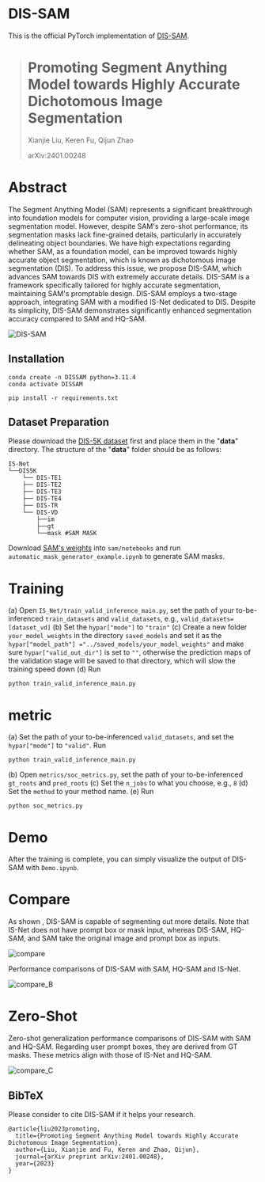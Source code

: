 # DIS-SAM

This is the official PyTorch implementation of [DIS-SAM](https://arxiv.org/abs/2401.00248).

> # Promoting Segment Anything Model towards Highly Accurate Dichotomous Image Segmentation
>
> Xianjie Liu, Keren Fu, Qijun Zhao
>
> arXiv:2401.00248

# Abstract

The Segment Anything Model (SAM) represents a significant breakthrough into foundation models for computer vision, providing a large-scale image segmentation model. However, despite SAM's zero-shot performance, its segmentation masks lack fine-grained details, particularly in accurately delineating object boundaries. We have high expectations regarding whether SAM, as a foundation model, can be improved towards highly accurate object segmentation, which is known as dichotomous image segmentation (DIS). To address this issue, we propose DIS-SAM, which advances SAM towards DIS with extremely accurate details. DIS-SAM is a framework specifically tailored for highly accurate segmentation, maintaining SAM's promptable design. DIS-SAM employs a two-stage approach, integrating SAM with a modified IS-Net dedicated to DIS. Despite its simplicity, DIS-SAM demonstrates significantly enhanced segmentation accuracy compared to SAM and HQ-SAM.

![DIS-SAM](pic/DIS-SAM.jpg)

## Installation

```
conda create -n DISSAM python=3.11.4
conda activate DISSAM

pip install -r requirements.txt
```

## Dataset Preparation

Please download the [DIS-5K dataset](https://github.com/xuebinqin/DIS) first and place them in the "**data**" directory. The structure of the "**data**" folder should be as follows:

```
IS-Net
└──DIS5K
    └── DIS-TE1
    ├── DIS-TE2
    ├── DIS-TE3
    ├── DIS-TE4
    ├── DIS-TR
    └── DIS-VD
    	├──im
    	├──gt
    	└──mask #SAM MASK
```

Download [SAM's weights](https://dl.fbaipublicfiles.com/segment_anything/sam_vit_l_0b3195.pth)  into `sam/notebooks` and run `automatic_mask_generator_example.ipynb` to generate SAM masks.

# Training

(a) Open `IS_Net/train_valid_inference_main.py`, set the path of your to-be-inferenced `train_datasets` and `valid_datasets`, e.g., `valid_datasets=[dataset_vd]`
(b) Set the `hypar["mode"]` to `"train"`
(c) Create a new folder `your_model_weights` in the directory `saved_models` and set it as the `hypar["model_path"] ="../saved_models/your_model_weights"` and make sure `hypar["valid_out_dir"]` is set to `""`, otherwise the prediction maps of the validation stage will be saved to that directory, which will slow the training speed down
(d) Run

```
python train_valid_inference_main.py
```

# metric

(a) Set the path of your to-be-inferenced `valid_datasets`, and set the `hypar["mode"]` to `"valid"`. Run

```
python train_valid_inference_main.py
```

(b) Open `metrics/soc_metrics.py`, set the path of your to-be-inferenced `gt_roots` and `pred_roots`
(c) Set the `n_jobs` to what you choose, e.g., `8`
(d) Set the `method` to your method name.
(e) Run

```
python soc_metrics.py
```

# Demo

After the training is complete, you can simply visualize the output of DIS-SAM with `Demo.ipynb`.

# Compare

As shown , DIS-SAM is capable of segmenting out more details. Note that IS-Net does not have prompt box or mask input, whereas  DIS-SAM, HQ-SAM, and SAM take the original image and prompt box as inputs. 

![compare](pic/compare.jpg)

Performance comparisons of DIS-SAM with SAM, HQ-SAM and IS-Net. 

![compare_B](pic/compare_B.png)

# Zero-Shot

Zero-shot generalization performance comparisons of DIS-SAM with SAM and HQ-SAM. Regarding user prompt boxes, they are derived from GT masks. These metrics align with those of IS-Net and HQ-SAM. 

![compare_C](pic/compare_C.png)

## BibTeX

Please consider to cite DIS-SAM if it helps your research.

```
@article{liu2023promoting,
  title={Promoting Segment Anything Model towards Highly Accurate Dichotomous Image Segmentation},
  author={Liu, Xianjie and Fu, Keren and Zhao, Qijun},
  journal={arXiv preprint arXiv:2401.00248},
  year={2023}
}
```

